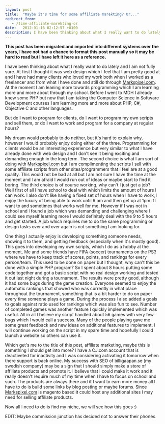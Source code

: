 ```yaml
---
layout: post
title:  "Maybe it's time for some affiliate marekting? Or..."
redirect_from:
   - /time-affiliate-marekting-or
date:   2012-01-16 02:12:57 +0100
description: I have been thinking about what I really want to do lately and I am not fully sure. At first I thought it was web design which I feel that I am pretty good at and I have had many clients who loved my...
---
```


**This post has been migrated and imported into different systems over the years, I have not had a chance to format this post manually so it may be hard to read but I have left it here as a reference.**

I have been thinking about what I really want to do lately and I am not fully sure. At first I thought it was web design which I feel that I am pretty good at and I have had many clients who loved my work both when I worked as a freelancer and from what I have done and still do through [Markspixel.com](http://Markspixel.com "Markspixel"). At the moment I am leaning more towards programming which I am learning more and more about through my school. Before I went to MDH I already knew some PHP but now that I am taking the Computer Science in Software Development courses I am learning more and more about PHP, C#, Objective C and other languages.  
  
 But do I want to program for clients, do I want to program my own scripts and sell them, or do I want to work and program for a company at regular hours?  
  
 My dream would probably to do neither, but it's hard to explain why, however I would probably enjoy doing either of the three. Programming for clients would be an interesting experience but very similar to what I have already done with web design and I don't see it being exciting and demanding enough in the long term. The second choice is what I am sort of doing with [Markspixel.com](http://Markspixel.com "Markspixel") but I am complimenting the scripts I sell with some affiliate scripts from other sites/programmers that I feel are at a good quality. This would not be bad at all but I am not sure I have the time at the moment and I am afraid I would run out of ideas or maybe start to find it boring. The third choice is of course working, why can't I just get a job? Well first of all I have school to deal with which limits the amount of hours I can work. I also don't like having a fixed set of hours when I have to work, I enjoy the luxury of being able to work until 6 am and then get up at 1pm if I want to and sometimes that works well for me. However if I was not in school and I found a job which was demanding and challenging where I could see myself learning more I would definitely deal with the 9 to 5 hours and get started. A job which requires me to do the same programming or design tasks over and over again is not something I am looking for.  
  
 One thing I actually enjoy is developing something someone needs, showing it to them, and getting feedback (especially when it's mostly good). This goes into developing my own scripts, which I do as a hobby at the moment. Me and some friends have FIFA (soccer) tournaments on the PS3 where we have to keep track of scores, points, and rankings for every person/team. This used to be done on paper but I thought, why can't this be done with a simple PHP program? So I spent about 8 hours putting some code together and got a basic script with no real design working and tested it out last night during a tournament. The results were pretty good, although it had some bugs during the game creation. Everyone seemed to enjoy the automatic rankings that showed who was currently in what place throughout the tournament, something that is a bit harder to do on paper every time someone plays a game. During the process I also added a goals to goals against ratio used for rankings which was also fun to see. Number of completed games was another feature I quickly implemented which was useful. All in all I believe my script handled about 56 games with very few bugs which I would call a success. Many of the people playing gave me some great feedback and new ideas on additional features to implement. I will continue working on the script in my spare time and hopefully I could launch a website so others can use it.  
  
 Which get's me to the title of this post, affiliate marketing, maybe this is something I should get into more? I have a CJ.com account that is deactiveted for inactivity and I was considering activating it tomorrow when there support is back online. My success with SEO of billigaapan.se (my swedish company) may be a sign that I should simply make a store of affiliate products and promote it. I believe that I could make it work and it really doesn't require much of my time when I have to focus on school and such. The products are always there and if I want to earn more money all I have to do is build some links by blog posting or maybe forums. Since [Markspixel.com](http://Markspixel.com "Markspixel") is magento based it could host any additional sites I may need for selling affiliate products.  
  
 Now all I need to do is find my niche, we will see how this goes :)  
  
 EDIT: Maybe commission junction has decided not to answer their phones.
